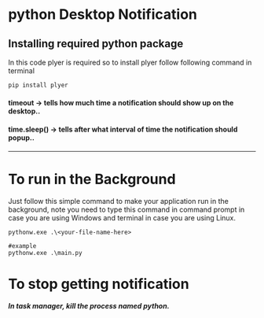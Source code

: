 # python Desktop Notification
## Installing required python package

In this code plyer is required so to install plyer follow following command in terminal
```python
pip install plyer
```

#### timeout -> tells how much time a notification should show up on the desktop..
#### time.sleep() -> tells after what interval of time the notification should popup..
------------------------------------------------------------ 
# To run in the Background

Just follow this simple command to make your application run in the background, note you need to type this command in command prompt in case you are using Windows and terminal in case you are using Linux.
```
pythonw.exe .\<your-file-name-here>

#example
pythonw.exe .\main.py
```

# To stop getting notification
##### In task manager, kill the process named python.
